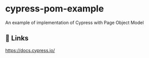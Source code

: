 # cypress-pom-example

An example of implementation of Cypress with Page Object Model

## 🔗 Links

https://docs.cypress.io/